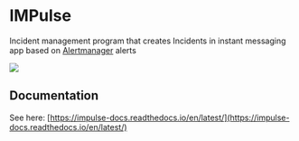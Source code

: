 # IMPulse

Incident management program that creates Incidents in instant messaging app based on [Alertmanager](https://prometheus.io/docs/alerting/latest/alertmanager/) alerts

![](https://impulse-docs.readthedocs.io/en/latest/media/slack_tile.png)

## Documentation
See here: [https://impulse-docs.readthedocs.io/en/latest/](https://impulse-docs.readthedocs.io/en/latest/)
